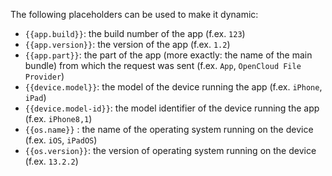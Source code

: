 The following placeholders can be used to make it dynamic:
- `{{app.build}}`: the build number of the app (f.ex. `123`)
- `{{app.version}}`: the version of the app (f.ex. `1.2`)
- `{{app.part}}`: the part of the app (more exactly: the name of the main bundle) from which the request was sent (f.ex. `App`, `OpenCloud File Provider`)
- `{{device.model}}`: the model of the device running the app (f.ex. `iPhone`, `iPad`)
- `{{device.model-id}}`: the model identifier of the device running the app (f.ex. `iPhone8,1`)
- `{{os.name}}` : the name of the operating system running on the device (f.ex. `iOS`, `iPadOS`)
- `{{os.version}}`: the version of operating system running on the device (f.ex. `13.2.2`)
